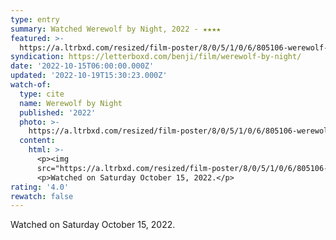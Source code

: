 ```yaml
---
type: entry
summary: Watched Werewolf by Night, 2022 - ★★★★
featured: >-
  https://a.ltrbxd.com/resized/film-poster/8/0/5/1/0/6/805106-werewolf-by-night-0-600-0-900-crop.jpg?v=5abea85cf4
syndication: https://letterboxd.com/benji/film/werewolf-by-night/
date: '2022-10-15T06:00:00.000Z'
updated: '2022-10-19T15:30:23.000Z'
watch-of:
  type: cite
  name: Werewolf by Night
  published: '2022'
  photo: >-
    https://a.ltrbxd.com/resized/film-poster/8/0/5/1/0/6/805106-werewolf-by-night-0-600-0-900-crop.jpg?v=5abea85cf4
  content:
    html: >-
      <p><img
      src="https://a.ltrbxd.com/resized/film-poster/8/0/5/1/0/6/805106-werewolf-by-night-0-600-0-900-crop.jpg?v=5abea85cf4"/></p>
      <p>Watched on Saturday October 15, 2022.</p>
rating: '4.0'
rewatch: false
---
```

Watched on Saturday October 15, 2022.
